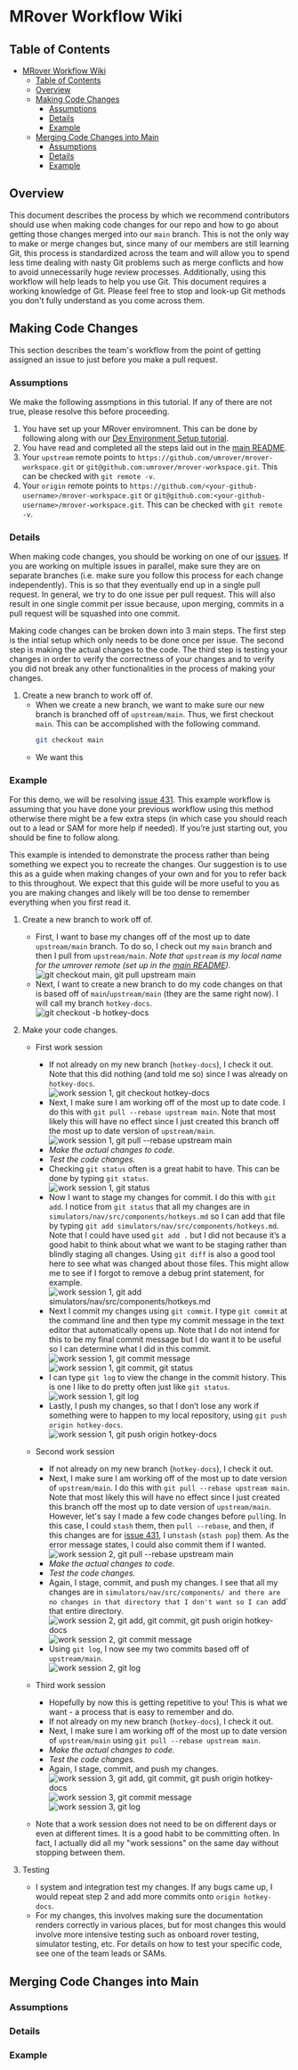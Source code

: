 # MRover Workflow Wiki

## Table of Contents
- [MRover Workflow Wiki](#mrover-workflow-wiki)
  - [Table of Contents](#table-of-contents)
  - [Overview](#overview)
  - [Making Code Changes](#making-code-changes)
    - [Assumptions](#assumptions)
    - [Details](#details)
    - [Example](#example)
  - [Merging Code Changes into Main](#merging-code-changes-into-main)
    - [Assumptions](#assumptions-1)
    - [Details](#details-1)
    - [Example](#example-1)

## Overview
This document describes the process by which we recommend contributors should use when making code changes for our repo and how to go about getting those changes merged into our `main` branch.
This is not the only way to make or merge changes but, since many of our members are still learning Git, this process is standardized across the team and will allow you to spend less time dealing with nasty Git problems such as merge conflicts and how to avoid
unnecessarily huge review processes.
Additionally, using this workflow will help leads to help you use Git.
This document requires a working knowledge of Git. Please feel free to stop and look-up Git methods you don't fully understand as you come across them.

## Making Code Changes
This section describes the team's workflow from the point of getting assigned
an issue to just before you make a pull request.

### Assumptions
We make the following assmptions in this tutorial.
If any of there are not true, please resolve this before proceeding.
1. You have set up your MRover enviromnent. This can be done by following along with our [Dev Environment Setup tutorial](https://docs.google.com/document/d/1l5zq6cyX115KAdGTMcv_rSFH0cFxCucFgVcFn7b-KnI/edit#heading=h.j1toowrjx1y4).
2. You have read and completed all the steps laid out in the [main README](/README.md).
3. Your `upstream` remote points to `https://github.com/umrover/mrover-workspace.git` or `git@github.com:umrover/mrover-workspace.git`. This can be checked with `git remote -v`.
4. Your `origin` remote points to `https://github.com/<your-github-username>/mrover-workspace.git` or `git@github.com:<your-github-username>/mrover-workspace.git`. This can be checked with `git remote -v`.

### Details
When making code changes, you should be working on one of our [issues](https://github.com/umrover/mrover-workspace/issues).
If you are working on multiple issues in parallel, make sure they are on separate branches (i.e. make sure you follow this process for each change independently).
This is so that they eventually end up in a single pull request.
In general, we try to do one issue per pull request.
This will also result in one single commit per issue because, upon merging, commits in a pull request will be squashed into one commit.

Making code changes can be broken down into 3 main steps.
The first step is the intial setup which only needs to be done once per issue.
The second step is making the actual changes to the code.
The third step is testing your changes in order to verify the correctness of your changes and to verify you did not break any other functionalities in the process of making your changes.

1. Create a new branch to work off of.
    * When we create a new branch, we want to make sure our new branch is branched off of `upstream/main`. Thus, we first checkout `main`. This can be accomplished with the following command.
        ```sh
        git checkout main
        ```
    * We want this

### Example
For this demo, we will be resolving
[issue 431](https://github.com/umrover/mrover-workspace/issues/431). This
example workflow is assuming that you have done your previous workflow using
this method otherwise there might be a few extra steps (in which case you should
reach out to a lead or SAM for more help if needed). If you’re just starting
out, you should be fine to follow along.

This example is intended to demonstrate the process rather than being something
we expect you to recreate the changes. Our suggestion is to use this as a guide
when making changes of your own and for you to refer back to this throughout.
We expect that this guide will be more useful to you as you are making changes
and likely will be too dense to remember everything when you first read it.

1. Create a new branch to work off of.
    * First, I want to base my changes off of the most up to date
      `upstream/main` branch. To do so, I check out my `main` branch and then
      I pull from `upstream/main`. _Note that `upstream` is my local name for_
      _the umrover remote (set up in the_
      _[main README](/README.md#contribution-workflow))._
      <br/>
      ![git checkout main, git pull upstream main](img/git_update_main.png)
    * Next, I want to create a new branch to do my code changes on that is
      based off of `main`/`upstream/main` (they are the same right now).
      I will call my branch `hotkey-docs`.
      <br/>
      ![git checkout -b hotkey-docs](img/git_new_branch.png)

2. Make your code changes.
    * First work session
        * If not already on my new branch (`hotkey-docs`), I check it out.
          Note that this did nothing (and told me so) since I was already on
          `hotkey-docs`.
          <br/>
          ![work session 1, git checkout hotkey-docs](img/git_checkout_branch.png)
        * Next, I make sure I am working off of the most up to date code.
          I do this with `git pull --rebase upstream main`. Note that most likely this will have no effect since I just created this branch off the most up to date version of `upstream/main`.
          <br/>
          ![work session 1, git pull --rebase upstream main](img/ws1_git_pull_rebase.png)
        * *Make the actual changes to code.*
        * *Test the code changes.*
        * Checking `git status` often is a great habit to have. This can be done
          by typing `git status`.
          <br/>
          ![work session 1, git status](img/ws1_git_status_1.png)
        * Now I want to stage my changes for commit. I do this with `git add`.
          I notice from `git status` that all my changes are in
          `simulators/nav/src/components/hotkeys.md` so I can add that file by
          typing `git add simulators/nav/src/components/hotkeys.md`.
          Note that I could have used `git add .` but I did not because it’s a
          good habit to think about what we want to be staging rather than
          blindly staging all changes.
          Using `git diff` is also a good tool here to see what was changed
          about those files.
          This might allow me to see if I forgot to remove a debug print
          statement, for example.
          <br/>
          ![work session 1, git add simulators/nav/src/components/hotkeys.md](img/ws1_git_add.png)
        * Next I commit my changes using `git commit`. I type `git commit` at
          the command line and then type my commit message in the text editor
          that automatically opens up. Note that I do not intend for this to be
          my final commit message but I do want it to be useful so I can
          determine what I did in this commit.
          <br/>
          ![work session 1, git commit message](img/ws1_git_commit_message.png)
          <br/>
          ![work session 1, git commit, git status](img/ws1_git_commit.png)
        * I can type `git log` to view the change in the commit history. This is
          one I like to do pretty often just like `git status`.
          <br/>
          ![work session 1, git log](img/ws1_git_log.png)
        * Lastly, I push my changes, so that I don’t lose any work if something
          were to happen to my local repository, using
          `git push origin hotkey-docs`.
          <br/>
          ![work session 1, git push origin hotkey-docs](img/ws1_git_push.png)

    * Second work session
        * If not already on my new branch (`hotkey-docs`), I check it out.
        * Next, I make sure I am working off of the most up to date version of
          `upstream/main`.
          I do this with `git pull --rebase upstream main`. Note that most likely
          this will have no effect since I just created this branch off the most
          up to date version of `upstream/main`.
          However, let's say I made a few code changes before `pull`ing.
          In this case, I could `stash` them, then `pull --rebase`, and then, if
          this changes are for
          [issue 431](https://github.com/umrover/mrover-workspace/issues/431), I
          un`stash` (`stash pop`) them.
          As the error message states, I could also commit them if I wanted.
          <br/>
          ![work session 2, git pull --rebase upstream main](img/ws2_git_pull_rebase.png)
        * *Make the actual changes to code.*
        * *Test the code changes.*
        * Again, I stage, commit, and push my changes. I see that all my changes
          are in `simulators/nav/src/components/ and there are no changes in
          that directory that I don't want so I can `add` that entire directory.
          <br/>
          ![work session 2, git add, git commit, git push origin hotkey-docs](img/ws2_git_add_commit_push.png)
          <br/>
          ![work session 2, git commit message](img/ws2_git_commit_message.png)
        * Using `git log`, I now see my two commits based off of
          `upstream/main`.
          <br/>
          ![work session 2, git log](img/ws2_git_log.png)

    * Third work session
        * Hopefully by now this is getting repetitive to you!
          This is what we want - a process that is easy to remember and do.
        * If not already on my new branch (`hotkey-docs`), I check it out.
        * Next, I make sure I am working off of the most up to date version of
          `upstream/main` using  `git pull --rebase upstream main`.
        * *Make the actual changes to code.*
        * *Test the code changes.*
        * Again, I stage, commit, and push my changes.
          <br/>
          ![work session 3, git add, git commit, git push origin hotkey-docs](img/ws3_git_add_commit_push.png)
          <br/>
          ![work session 3, git commit message](img/ws3_git_commit_message.png)
          <br/>
          ![work session 3, git log](img/ws3_git_log.png)

    * Note that a work session does not need to be on different days or even at
      different times. It is a good habit to be committing often.
      In fact, I actually did all my "work sessions" on the same day without
      stopping between them.

3. Testing
    * I system and integration test my changes. If any bugs came up, I would
      repeat step 2 and add more commits onto `origin hotkey-docs`.
    * For my changes, this involves making sure the documentation renders
      correctly in various places, but for most changes this would involve more
      intensive testing such as onboard rover testing, simulator testing, etc.
      For details on how to test your specific code, see one of the team leads
      or SAMs.

## Merging Code Changes into Main

### Assumptions

### Details

### Example
